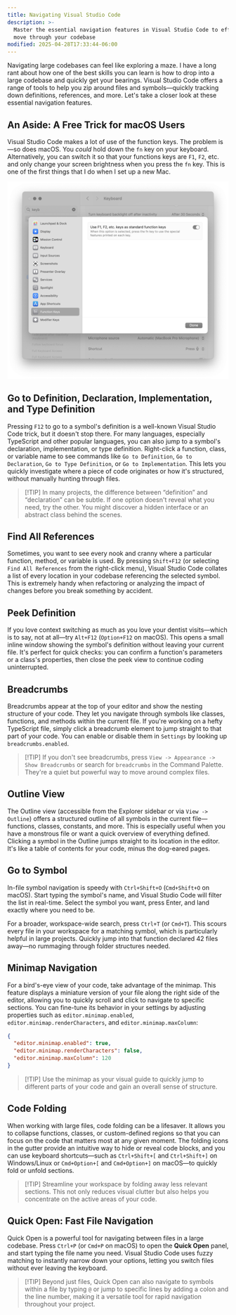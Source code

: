 ```yaml
---
title: Navigating Visual Studio Code
description: >-
  Master the essential navigation features in Visual Studio Code to efficiently
  move through your codebase
modified: 2025-04-28T17:33:44-06:00
---
```


Navigating large codebases can feel like exploring a maze. I have a long rant about how one of the best skills you can learn is how to drop into a large codebase and quickly get your bearings. Visual Studio Code offers a range of tools to help you zip around files and symbols—quickly tracking down definitions, references, and more. Let's take a closer look at these essential navigation features.

## An Aside: A Free Trick for macOS Users

Visual Studio Code makes a lot of use of the function keys. The problem is—so does macOS. You _could_ hold down the `fn` key on your keyboard. Alternatively, you can switch it so that your functions keys are `F1`, `F2`, etc. and only change your screen brightness when you press the `fn` key. This is one of the first things that I do when I set up a new Mac.

![Use Function Keys as Standard Function Keys](assets/fn-keyboard-settings.png)

## Go to Definition, Declaration, Implementation, and Type Definition

Pressing `F12` to go to a symbol's definition is a well-known Visual Studio Code trick, but it doesn't stop there. For many languages, especially TypeScript and other popular languages, you can also jump to a symbol's declaration, implementation, or type definition. Right-click a function, class, or variable name to see commands like `Go to Definition`, `Go to Declaration`, `Go to Type Definition`, or `Go to Implementation`. This lets you quickly investigate where a piece of code originates or how it's structured, without manually hunting through files.

> [!TIP] In many projects, the difference between “definition” and “declaration” can be subtle. If one option doesn't reveal what you need, try the other. You might discover a hidden interface or an abstract class behind the scenes.

## Find All References

Sometimes, you want to see every nook and cranny where a particular function, method, or variable is used. By pressing `Shift+F12` (or selecting `Find All References` from the right-click menu), Visual Studio Code collates a list of every location in your codebase referencing the selected symbol. This is extremely handy when refactoring or analyzing the impact of changes before you break something by accident.

## Peek Definition

If you love context switching as much as you love your dentist visits—which is to say, not at all—try `Alt+F12` (`Option+F12` on macOS). This opens a small inline window showing the symbol's definition without leaving your current file. It's perfect for quick checks: you can confirm a function's parameters or a class's properties, then close the peek view to continue coding uninterrupted.

## Breadcrumbs

Breadcrumbs appear at the top of your editor and show the nesting structure of your code. They let you navigate through symbols like classes, functions, and methods within the current file. If you're working on a hefty TypeScript file, simply click a breadcrumb element to jump straight to that part of your code. You can enable or disable them in `Settings` by looking up `breadcrumbs.enabled`.

> [!TIP] If you don't see breadcrumbs, press `View -> Appearance -> Show Breadcrumbs` or search for `breadcrumbs` in the Command Palette. They're a quiet but powerful way to move around complex files.

## Outline View

The Outline view (accessible from the Explorer sidebar or via `View -> Outline`) offers a structured outline of all symbols in the current file—functions, classes, constants, and more. This is especially useful when you have a monstrous file or want a quick overview of everything defined. Clicking a symbol in the Outline jumps straight to its location in the editor. It's like a table of contents for your code, minus the dog-eared pages.

## Go to Symbol

In-file symbol navigation is speedy with `Ctrl+Shift+O` (`Cmd+Shift+O` on macOS). Start typing the symbol's name, and Visual Studio Code will filter the list in real-time. Select the symbol you want, press Enter, and land exactly where you need to be.

For a broader, workspace-wide search, press `Ctrl+T` (or `Cmd+T`). This scours every file in your workspace for a matching symbol, which is particularly helpful in large projects. Quickly jump into that function declared 42 files away—no rummaging through folder structures needed.

## Minimap Navigation

For a bird's-eye view of your code, take advantage of the minimap. This feature displays a miniature version of your file along the right side of the editor, allowing you to quickly scroll and click to navigate to specific sections. You can fine-tune its behavior in your settings by adjusting properties such as `editor.minimap.enabled`, `editor.minimap.renderCharacters`, and `editor.minimap.maxColumn`:

```json
{
  "editor.minimap.enabled": true,
  "editor.minimap.renderCharacters": false,
  "editor.minimap.maxColumn": 120
}
```

> [!TIP] Use the minimap as your visual guide to quickly jump to different parts of your code and gain an overall sense of structure.

## Code Folding

When working with large files, code folding can be a lifesaver. It allows you to collapse functions, classes, or custom-defined regions so that you can focus on the code that matters most at any given moment. The folding icons in the gutter provide an intuitive way to hide or reveal code blocks, and you can use keyboard shortcuts—such as `Ctrl+Shift+[` and `Ctrl+Shift+]` on Windows/Linux or `Cmd+Option+[` and `Cmd+Option+]` on macOS—to quickly fold or unfold sections.

> [!TIP] Streamline your workspace by folding away less relevant sections. This not only reduces visual clutter but also helps you concentrate on the active areas of your code.

## Quick Open: Fast File Navigation

Quick Open is a powerful tool for navigating between files in a large codebase. Press `Ctrl+P` (or `Cmd+P` on macOS) to open the **Quick Open** panel, and start typing the file name you need. Visual Studio Code uses fuzzy matching to instantly narrow down your options, letting you switch files without ever leaving the keyboard.

> [!TIP] Beyond just files, Quick Open can also navigate to symbols within a file by typing `@` or jump to specific lines by adding a colon and the line number, making it a versatile tool for rapid navigation throughout your project.
